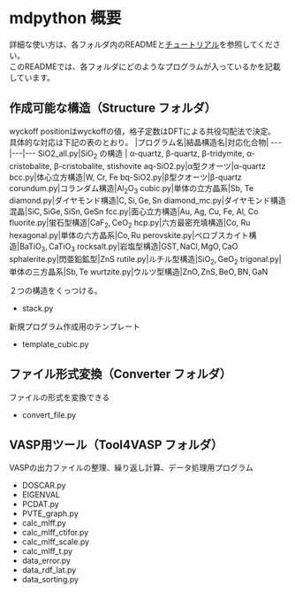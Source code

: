 # mdpython 概要

詳細な使い方は、各フォルダ内のREADMEと[チュートリアル](https://github.com/MDGroup-WatanabeLab/Tutorial)を参照してください。  
このREADMEでは、各フォルダにどのようなプログラムが入っているかを記載しています。


## 作成可能な構造（Structure フォルダ）
wyckoff positionはwyckoffの値，格子定数はDFTによる共役勾配法で決定。  
具体的な対応は下記の表のとおり。
|プログラム名|結晶構造名|対応化合物|
---|---|---
SiO2_all.py|$\mathrm {SiO_2}$ の構造 | α-quartz, β-quartz, β-tridymite,  α-cristobalite, β-cristobalite, stishovite
aq-SiO2.py|α型クオーツ|α-quartz
bcc.py|体心立方構造|W, Cr, Fe
bq-SiO2.py|β型クオーツ|β-quartz
corundum.py|コランダム構造|$\mathrm {Al_2O_3}$
cubic.py|単体の立方晶系|Sb, Te
diamond.py|ダイヤモンド構造|$\mathrm {C, Si, Ge, Sn}$
diamond_mc.py|ダイヤモンド構造混晶|$\mathrm {SiC, SiGe, SiSn, GeSn}$
fcc.py|面心立方構造|Au, Ag, Cu, Fe, Al, Co
fluorite.py|蛍石型構造|$\mathrm {CaF_2, CeO_2}$
hcp.py|六方最密充填構造|Co, Ru
hexagonal.py|単体の六方晶系|$\mathrm {Co, Ru}$
perovskite.py|ペロブスカイト構造|$\mathrm {BaTiO_3, CaTiO_3}$
rocksalt.py|岩塩型構造|$\mathrm { GST, NaCl, MgO, CaO}$
sphalerite.py|閃亜鉛鉱型|$\mathrm {ZnS}$
rutile.py|ルチル型構造|$\mathrm {SiO_2, GeO_2}$
trigonal.py|単体の三方晶系|$\mathrm {Sb, Te}$
wurtzite.py|ウルツ型構造|$\mathrm {ZnO, ZnS, BeO, BN, GaN}$

２つの構造をくっつける。
- stack.py 
  
新規プログラム作成用のテンプレート
- template_cubic.py

## ファイル形式変換（Converter フォルダ）  
ファイルの形式を変換できる
- convert_file.py

## VASP用ツール（Tool4VASP フォルダ）  
VASPの出力ファイルの整理、繰り返し計算、データ処理用プログラム
- DOSCAR.py
- EIGENVAL
- PCDAT.py
- PVTE_graph.py
- calc_mlff.py  
- calc_mlff_ctifor.py
- calc_mlff_scale.py
- calc_mlff_t.py
- data_error.py
- data_rdf_lat.py
- data_sorting.py




